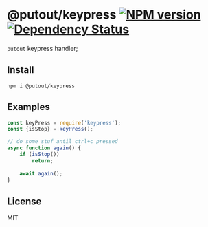 # @putout/keypress [![NPM version][NPMIMGURL]][NPMURL] [![Dependency Status][DependencyStatusIMGURL]][DependencyStatusURL]

[NPMIMGURL]: https://img.shields.io/npm/v/@putout/keypress.svg?style=flat&longCache=true
[NPMURL]: https://npmjs.org/package/@putout/keypress"npm"
[DependencyStatusURL]: https://david-dm.org/coderaiser/putout?path=packages/keypress
[DependencyStatusIMGURL]: https://david-dm.org/coderaiser/putout.svg?path=packages/keypress

`putout` keypress handler;

## Install

```
npm i @putout/keypress
```

## Examples

```js
const keyPress = require('keypress');
const {isStop} = keyPress();

// do some stuf antil ctrl+c pressed
async function again() {
    if (isStop())
        return;
    
    await again();
}
```

## License

MIT
